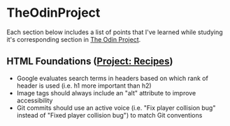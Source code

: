 # TheOdinProject
Each section below includes a list of points that I've learned while studying it's corresponding section in [The Odin Project](https://www.theodinproject.com/).
## HTML Foundations ([Project: Recipes](./odin-recipes))
- Google evaluates search terms in headers based on which rank of header is used (i.e. h1 more important than h2)
- Image tags should always include an "alt" attribute to improve accessibility
- Git commits should use an active voice (i.e. "Fix player collision bug" instead of "Fixed player collision bug") to match Git conventions
